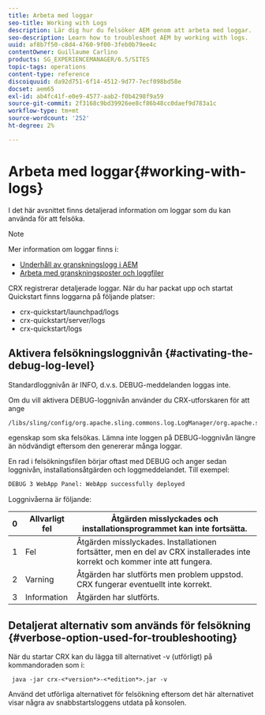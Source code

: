 ```yaml
---
title: Arbeta med loggar
seo-title: Working with Logs
description: Lär dig hur du felsöker AEM genom att arbeta med loggar.
seo-description: Learn how to troubleshoot AEM by working with logs.
uuid: af8b7f50-c8d4-4760-9f00-3feb0b79ee4c
contentOwner: Guillaume Carlino
products: SG_EXPERIENCEMANAGER/6.5/SITES
topic-tags: operations
content-type: reference
discoiquuid: da92d751-6f14-4512-9d77-7ecf098bd58e
docset: aem65
exl-id: ab4fc41f-e0e9-4577-aab2-f0b4298f9a59
source-git-commit: 2f3168c9bd39926ee8cf86b48cc0daef9d783a1c
workflow-type: tm+mt
source-wordcount: '252'
ht-degree: 2%

---
```


# Arbeta med loggar{#working-with-logs}

I det här avsnittet finns detaljerad information om loggar som du kan använda för att felsöka.

>[!NOTE]
>
>Mer information om loggar finns i:
>
>* [Underhåll av granskningslogg i AEM](/help/sites-administering/operations-audit-log.md)
>* [Arbeta med granskningsposter och loggfiler](/help/sites-deploying/monitoring-and-maintaining.md#working-with-audit-records-and-log-files)

CRX registrerar detaljerade loggar. När du har packat upp och startat Quickstart finns loggarna på följande platser:

* crx-quickstart/launchpad/logs
* crx-quickstart/server/logs
* crx-quickstart/logs

## Aktivera felsökningsloggnivån {#activating-the-debug-log-level}

Standardloggnivån är INFO, d.v.s. DEBUG-meddelanden loggas inte.

Om du vill aktivera DEBUG-loggnivån använder du CRX-utforskaren för att ange

```xml
/libs/sling/config/org.apache.sling.commons.log.LogManager/org.apache.sling.commons.log.level
```

egenskap som ska felsökas. Lämna inte loggen på DEBUG-loggnivån längre än nödvändigt eftersom den genererar många loggar.

En rad i felsökningsfilen börjar oftast med DEBUG och anger sedan loggnivån, installationsåtgärden och loggmeddelandet. Till exempel:

```xml
DEBUG 3 WebApp Panel: WebApp successfully deployed
```

Loggnivåerna är följande:

| 0 | Allvarligt fel | Åtgärden misslyckades och installationsprogrammet kan inte fortsätta. |
|---|---|---|
| 1 | Fel | Åtgärden misslyckades. Installationen fortsätter, men en del av CRX installerades inte korrekt och kommer inte att fungera. |
| 2 | Varning | Åtgärden har slutförts men problem uppstod. CRX fungerar eventuellt inte korrekt. |
| 3 | Information | Åtgärden har slutförts. |

## Detaljerat alternativ som används för felsökning {#verbose-option-used-for-troubleshooting}

När du startar CRX kan du lägga till alternativet -v (utförligt) på kommandoraden som i:

` java -jar crx-<*version*>-<*edition*>.jar -v`

Använd det utförliga alternativet för felsökning eftersom det här alternativet visar några av snabbstartsloggens utdata på konsolen.

